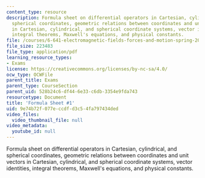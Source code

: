 ```yaml
---
content_type: resource
description: Formula sheet on differential operators in Cartesian, cylindrical, and
  spherical coordinates, geometric relations between coordinates and unit vectors
  in Cartesian, cylindrical, and spherical coordinate systems, vector identities,
  integral theorems, Maxwell's equations, and physical constants.
file: /courses/6-641-electromagnetic-fields-forces-and-motion-spring-2009/9e74b72f077eccdfd3c54fa797434ded_MIT6_641s09_study01.pdf
file_size: 223483
file_type: application/pdf
learning_resource_types:
- Exams
license: https://creativecommons.org/licenses/by-nc-sa/4.0/
ocw_type: OCWFile
parent_title: Exams
parent_type: CourseSection
parent_uid: 528b24c6-df44-6e33-c6db-3354e9fda743
resourcetype: Document
title: 'Formula Sheet #1'
uid: 9e74b72f-077e-ccdf-d3c5-4fa797434ded
video_files:
  video_thumbnail_file: null
video_metadata:
  youtube_id: null
---
```

Formula sheet on differential operators in Cartesian, cylindrical, and spherical coordinates, geometric relations between coordinates and unit vectors in Cartesian, cylindrical, and spherical coordinate systems, vector identities, integral theorems, Maxwell's equations, and physical constants.